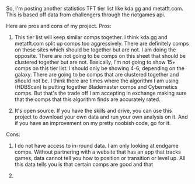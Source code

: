 So, I'm posting another statistics TFT tier list like kda.gg and metatft.com. This is based off data from challengers through the riotgames api.

Here are pros and cons of my project.
Pros:
1. This tier list will keep similar comps together. I think kda.gg and metatft.com split up comps too aggressively. 
There are definitely comps on these sites which should be together but are not. 
I am doing the opposite. There are not going to be comps on this sheet that should be clustered together but are not.
Basically, I'm not going to show 15+ comps on this tier list. I should only be showing 4-6, depending on the galaxy. 
There are going to be comps that are clustered together and should not be. I think there are times where the algorithm I am using (HDBScan) is putting together Blademaster comps and Cybernetics comps.
But that's the trade off I am accepting in exchange making sure that the comps that this algorithm finds are accurately rated.

2. It's open source. If you have the skills and drive, you can use this project to download your own data and run your own analysis on it. And if you have an improvement on my pretty noobish code, go for it.

Cons:
1. I do not have access to in-round data. I am only looking at endgame comps. Without partnering with a website that has an app that tracks games, data cannot tell you how to position or transition or level up. 
All this data tells you is that certain comps are good and that

2. 